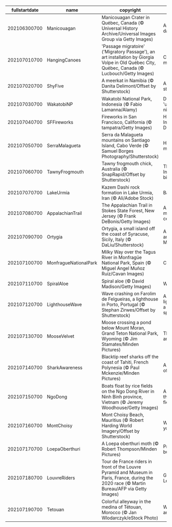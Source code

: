 |fullstartdate|name|copyright|title|image|
|--|--|--|--|--|
202106300700|Manicouagan|Manicouagan Crater in Québec, Canada (© Universal History Archive/Universal Images Group via Getty Images)|An impactful day|![](/en-US/2021/07/202106300700Manicouagan.jpg)|
202107010700|HangingCanoes|'Passage migratoire' ('Migratory Passage'), an art installation by Giorgia Volpe in Old Québec City, Québec, Canada (© Lucbouch/Getty Images)|Celebrating migrations|![](/en-US/2021/07/202107010700HangingCanoes.jpg)|
202107020700|ShyFive|A meerkat in Namibia (© Danita Delimont/Offset by Shutterstock)|A meerkat stands alone|![](/en-US/2021/07/202107020700ShyFive.jpg)|
202107030700|WakatobiNP|Wakatobi National Park, Indonesia (© Fabio Lamanna/Alamy)|Diving into the 'underwater nirvana'|![](/en-US/2021/07/202107030700WakatobiNP.jpg)|
202107040700|SFFireworks|Fireworks in San Francisco, California (© tampatra/Getty Images)|Happy Independence Day!|![](/en-US/2021/07/202107040700SFFireworks.jpg)|
202107050700|SerraMalagueta|Serra da Malagueta mountains on Santiago Island, Cabo Verde (© Samuel Borges Photography/Shutterstock)|How green is my valley|![](/en-US/2021/07/202107050700SerraMalagueta.jpg)|
202107060700|TawnyFrogmouth|Tawny frogmouth chick, Australia (© SnapRapid/Offset by Shutterstock)|The most Instagrammable bird?|![](/en-US/2021/07/202107060700TawnyFrogmouth.jpg)|
202107070700|LakeUrmia|Kazem Dashi rock formation in Lake Urmia, Iran (© Ali/Adobe Stock)|Back on the rise|![](/en-US/2021/07/202107070700LakeUrmia.jpg)|
202107080700|AppalachianTrail|The Appalachian Trail in Stokes State Forest, New Jersey (© Frank DeBonis/Getty Images)|A storied trail marks a century|![](/en-US/2021/07/202107080700AppalachianTrail.jpg)|
202107090700|Ortygia|Ortygia, a small island off the coast of Syracuse, Sicily, Italy (© DaLiu/Shutterstock)|A center of antiquity on the Mediterranean|![](/en-US/2021/07/202107090700Ortygia.jpg)|
202107100700|MonfragueNationalPark|Milky Way over the Tagus River in Monfragüe National Park, Spain (© Miguel Angel Muñoz Ruiz/Cavan Images)|Celestial Spain|![](/en-US/2021/07/202107100700MonfragueNationalPark.jpg)|
202107110700|SpiralAloe|Spiral aloe (© David Madison/Getty Images)|Why, aloe there|![](/en-US/2021/07/202107110700SpiralAloe.jpg)|
202107120700|LighthouseWave|Wave crashing on Farolim de Felgueiras, a lighthouse in Porto, Portugal (© Stephan Zirwes/Offset by Shutterstock)|A lofty lighthouse and a little ocean spray|![](/en-US/2021/07/202107120700LighthouseWave.jpg)|
202107130700|MooseVelvet|Moose crossing a pond below Mount Moran, Grand Teton National Park, Wyoming (© Jim Stamates/Minden Pictures)|Through an artist's eyes|![](/en-US/2021/07/202107130700MooseVelvet.jpg)|
202107140700|SharkAwareness|Blacktip reef sharks off the coast of Tahiti, French Polynesia (© Paul Mckenzie/Minden Pictures)|A different view of sharks|![](/en-US/2021/07/202107140700SharkAwareness.jpg)|
202107150700|NgoDong|Boats float by rice fields on the Ngo Dong River in Ninh Bình province, Vietnam (© Jeremy Woodhouse/Getty Images)|A river runs through rice fields|![](/en-US/2021/07/202107150700NgoDong.jpg)|
202107160700|MontChoisy|Mont Choisy Beach, Mauritius (© Robert Harding World Imagery/Offset by Shutterstock)|Whatever floats your boat|![](/en-US/2021/07/202107160700MontChoisy.jpg)|
202107170700|LoepaOberthuri|A Loepa oberthuri moth (© Robert Thompson/Minden Pictures)|Pretty, pretty…butterfly?|![](/en-US/2021/07/202107170700LoepaOberthuri.jpg)|
202107180700|LouvreRiders|Tour de France riders in front of the Louvre Pyramid and Museum in Paris, France, during the 2020 race (© Martin Bureau/AFP via Getty Images)|Grand finish of Le Tour|![](/en-US/2021/07/202107180700LouvreRiders.jpg)|
202107190700|Tetouan|Colorful alleyway in the medina of Tétouan, Morocco (© Jan Wlodarczyk/eStock Photo)|Wander the ancient medina|![](/en-US/2021/07/202107190700Tetouan.jpg)|
